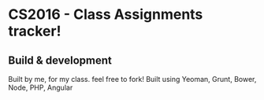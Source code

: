 # CS2016 - Class Assignments tracker!


## Build & development

Built by me, for my class. feel free to fork!
Built using Yeoman, Grunt, Bower, Node, PHP, Angular

